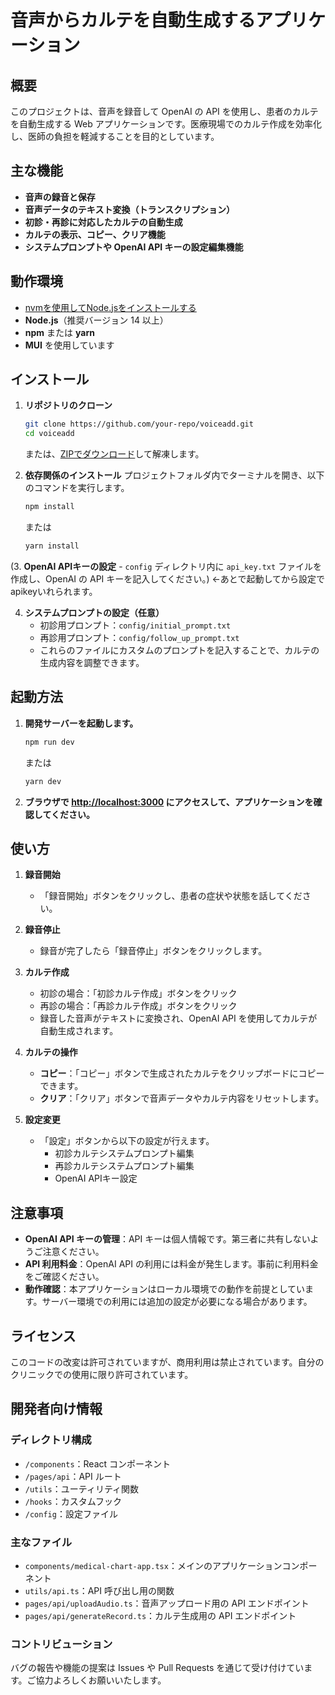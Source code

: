 # 音声からカルテを自動生成するアプリケーション

## 概要

このプロジェクトは、音声を録音して OpenAI の API を使用し、患者のカルテを自動生成する Web アプリケーションです。医療現場でのカルテ作成を効率化し、医師の負担を軽減することを目的としています。

## 主な機能

- **音声の録音と保存**
- **音声データのテキスト変換（トランスクリプション）**
- **初診・再診に対応したカルテの自動生成**
- **カルテの表示、コピー、クリア機能**
- **システムプロンプトや OpenAI API キーの設定編集機能**

## 動作環境

- [nvmを使用してNode.jsをインストールする](https://qiita.com/ymzkjpx/items/9658709eb51a23121098)
- **Node.js**（推奨バージョン 14 以上）
- **npm** または **yarn**
- **MUI** を使用しています

## インストール

1. **リポジトリのクローン**
    ```bash
    git clone https://github.com/your-repo/voiceadd.git
    cd voiceadd
    ```
    または、[ZIPでダウンロード](https://github.com/your-repo/voiceadd/archive/refs/heads/main.zip)して解凍します。

2. **依存関係のインストール**
    プロジェクトフォルダ内でターミナルを開き、以下のコマンドを実行します。
    ```bash
    npm install
    ```
    または
    ```bash
    yarn install
    ```

(3. **OpenAI APIキーの設定**
    - `config` ディレクトリ内に `api_key.txt` ファイルを作成し、OpenAI の API キーを記入してください。) ←あとで起動してから設定でapikeyいれられます。

4. **システムプロンプトの設定（任意）**
    - 初診用プロンプト：`config/initial_prompt.txt`
    - 再診用プロンプト：`config/follow_up_prompt.txt`
    - これらのファイルにカスタムのプロンプトを記入することで、カルテの生成内容を調整できます。

## 起動方法

1. **開発サーバーを起動します。**
    ```bash
    npm run dev
    ```
    または
    ```bash
    yarn dev
    ```

2. **ブラウザで [http://localhost:3000](http://localhost:3000) にアクセスして、アプリケーションを確認してください。**

## 使い方

1. **録音開始**
    - 「録音開始」ボタンをクリックし、患者の症状や状態を話してください。

2. **録音停止**
    - 録音が完了したら「録音停止」ボタンをクリックします。

3. **カルテ作成**
    - 初診の場合：「初診カルテ作成」ボタンをクリック
    - 再診の場合：「再診カルテ作成」ボタンをクリック
    - 録音した音声がテキストに変換され、OpenAI API を使用してカルテが自動生成されます。

4. **カルテの操作**
    - **コピー**：「コピー」ボタンで生成されたカルテをクリップボードにコピーできます。
    - **クリア**：「クリア」ボタンで音声データやカルテ内容をリセットします。

5. **設定変更**
    - 「設定」ボタンから以下の設定が行えます。
        - 初診カルテシステムプロンプト編集
        - 再診カルテシステムプロンプト編集
        - OpenAI APIキー設定

## 注意事項

- **OpenAI API キーの管理**：API キーは個人情報です。第三者に共有しないようご注意ください。
- **API 利用料金**：OpenAI API の利用には料金が発生します。事前に利用料金をご確認ください。
- **動作確認**：本アプリケーションはローカル環境での動作を前提としています。サーバー環境での利用には追加の設定が必要になる場合があります。

## ライセンス

このコードの改変は許可されていますが、商用利用は禁止されています。自分のクリニックでの使用に限り許可されています。

## 開発者向け情報

### ディレクトリ構成

- `/components`：React コンポーネント
- `/pages/api`：API ルート
- `/utils`：ユーティリティ関数
- `/hooks`：カスタムフック
- `/config`：設定ファイル

### 主なファイル

- `components/medical-chart-app.tsx`：メインのアプリケーションコンポーネント
- `utils/api.ts`：API 呼び出し用の関数
- `pages/api/uploadAudio.ts`：音声アップロード用の API エンドポイント
- `pages/api/generateRecord.ts`：カルテ生成用の API エンドポイント

### コントリビューション

バグの報告や機能の提案は Issues や Pull Requests を通じて受け付けています。ご協力よろしくお願いいたします。
